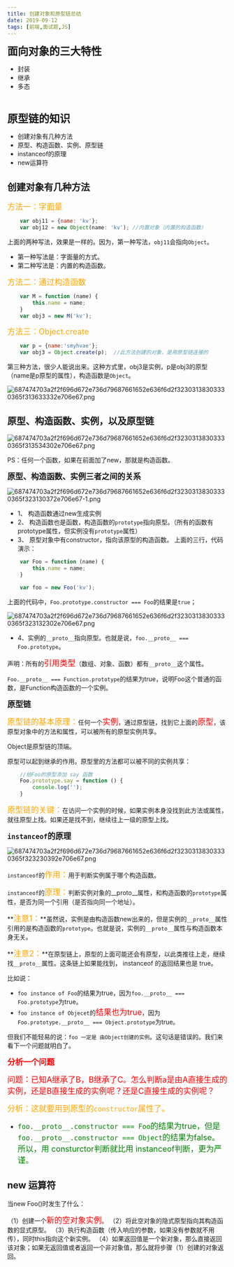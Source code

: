 ```yaml
---
title: 创建对象和原型链总结
date: 2019-09-12
tags: [前端,面试题,JS]
---
```

**<font size=5>面向对象的三大特性</font>**

+ 封装
+ 继承
+ 多态

<!-- more -->
<br>

**<font size=5>原型链的知识</font>**

+ 创建对象有几种方法
+ 原型、构造函数、实例、原型链
+ instanceof的原理
+ new运算符



## 创建对象有几种方法

<font size=4 color=orange>方法一：字面量</font>

```javascript
    var obj11 = {name: 'kv'};
    var obj12 = new Object(name: 'kv'); //内置对象（内置的构造函数）
```

上面的两种写法，效果是一样的。因为，第一种写法，`obj11`会指向`Object`。

+ 第一种写法是：字面量的方式。
+ 第二种写法是：内置的构造函数。

<font size=4 color=orange>方法二：通过构造函数</font>

```javascript
    var M = function (name) {
        this.name = name;
    }
    var obj3 = new M('kv');
```

<font size=4 color=orange>方法三：Object.create</font>

```javascript
    var p = {name:'smyhvae'};
    var obj3 = Object.create(p);  //此方法创建的对象，是用原型链连接的
```

第三种方法，很少人能说出来。这种方式里，obj3是实例，p是obj3的原型（name是p原型的属性），构造函数是`Object`。

![687474703a2f2f696d672e736d79687661652e636f6d2f32303138303330365f313633332e706e67.png](https://i.loli.net/2019/09/12/7MJrFxpjiaKce5C.png)

## 原型、构造函数、实例，以及原型链

![687474703a2f2f696d672e736d79687661652e636f6d2f32303138303330365f313534302e706e67.png](https://i.loli.net/2019/09/12/LDTS2nil1XcfUYe.png)

PS：任何一个函数，如果在前面加了new，那就是构造函数。

**<font size=4>原型、构造函数、实例三者之间的关系</font>**

![687474703a2f2f696d672e736d79687661652e636f6d2f32303138303330365f323130372e706e67-1.png](https://i.loli.net/2019/09/12/4r5KE6OeAkhoGdS.png)

+ 1、 构造函数通过new生成实例
+ 2、 构造函数也是函数，构造函数的`prototype`指向原型。（所有的函数有prototype属性，但实例没有`prototype`属性）
+ 3、 原型对象中有constructor，指向该原型的构造函数。
上面的三行，代码演示：

```javascript
    var Foo = function (name) {
        this.name = name;
    }

    var foo = new Foo('kv');
```

上面的代码中，`Foo.prototype.constructor === Foo`的结果是`true`；

![687474703a2f2f696d672e736d79687661652e636f6d2f32303138303330365f323132302e706e67.png](https://i.loli.net/2019/09/12/V7wWQBvs3FhiOxd.png)

+ 4、实例的`__proto__`指向原型。也就是说，`foo.__proto__ === Foo.prototype`。

声明：所有的<font size=4 color=red>引用类型</font>（数组、对象、函数）都有`__proto__`这个属性。

`Foo.__proto__ === Function.prototype`的结果为true，说明Foo这个普通的函数，是Function构造函数的一个实例。

**<font size=4>原型链</font>**

<font size=4 color=orange>原型链的基本原理：</font>任何一个<font size=4 color=red>实例</font>，通过原型链，找到它上面的<font size=4 color=red>原型</font>，该原型对象中的方法和属性，可以被所有的原型实例共享。

Object是原型链的顶端。

原型可以起到继承的作用。原型里的方法都可以被不同的实例共享：

```javascript
    //给Foo的原型添加 say 函数
    Foo.prototype.say = function () {
        console.log('');
    }
```

<font size=4 color=orange>原型链的关键：</font>在访问一个实例的时候，如果实例本身没找到此方法或属性，就往原型上找。如果还是找不到，继续往上一级的原型上找。

**<font size=4>`instanceof`的原理</font>**

![687474703a2f2f696d672e736d79687661652e636f6d2f32303138303330365f323230392e706e67.png](https://i.loli.net/2019/09/12/pykYTL3W2cOXfKr.png)

`instanceof`的<font size=4 color=orange>作用：</font>用于判断实例属于哪个构造函数。

`instanceof`的<font size=4 color=orange>原理：</font>判断实例对象的__proto__属性，和构造函数的`prototype`属性，是否为同一个引用（是否指向同一个地址）。

**<font size=4 color=orange>注意1：</font>**虽然说，实例是由构造函数new出来的，但是实例的`__proto__`属性引用的是构造函数的`prototype`。也就是说，实例的`__proto__`属性与构造函数本身无关。

**<font size=4 color=orange>注意2：</font>**在原型链上，原型的上面可能还会有原型，以此类推往上走，继续找`__proto__`属性。这条链上如果能找到， instanceof 的返回结果也是 true。

比如说：

+ `foo instance of Foo`的结果为true，因为`foo.__proto__ === Foo.prototype`为true。
+ `foo instance of Objecet`的<font size=4 color=red>结果也为true</font>，因为`Foo.prototype.__proto__ === Object.prototype`为true。

但我们不能轻易的说：`foo 一定是 由Object创建的实例`。这句话是错误的。我们来看下一个问题就明白了。

**<font size=4 color=red>分析一个问题</font>**

<font size=4 color=red>问题：已知A继承了B，B继承了C。怎么判断a是由A直接生成的实例，还是B直接生成的实例呢？还是C直接生成的实例呢？</font>

<font size=4 color=orange>分析：这就要用到原型的`constructor`属性了。</font>

+ <font size=4 color=green>`foo.__proto__.constructor === Foo`的结果为true，但是 `foo.__proto__.constructor === Object`的结果为false。所以，用 consturctor判断就比用 instanceof判断，更为严谨。</font>

## new 运算符

当new Foo()时发生了什么：

（1）创建一个<font size=4 color=red>新的空对象实例</font>。
（2）将此空对象的隐式原型指向其构造函数的显式原型。
（3）执行构造函数（传入响应的参数，如果没有参数就不用传），同时this指向这个新实例。
（4）如果返回值是一个新对象，那么直接返回该对象；如果无返回值或者返回一个非对象值，那么就将步骤（1）创建的对象返回。
